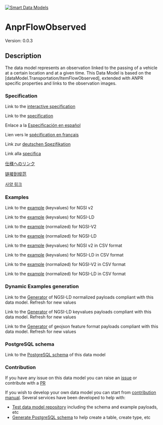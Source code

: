 [![Smart Data Models](https://smartdatamodels.org/wp-content/uploads/2022/01/SmartDataModels_logo.png "Logo")](https://smartdatamodels.org)
# AnprFlowObserved
Version: 0.0.3

## Description 

The data model represents an observation linked to the passing of a vehicle at a certain location and at a given time. This Data Model is based on the [dataModel.Transportation/ItemFlowObserved], extended with ANPR specific properties and links to the observation images.
### Specification

Link to the [interactive specification](https://swagger.lab.fiware.org/?url=https://smart-data-models.github.io/dataModel.Transportation/AnprFlowObserved/swagger.yaml)

Link to the [specification](https://github.com/smart-data-models/dataModel.Transportation/blob/master/AnprFlowObserved/doc/spec.md)

Enlace a la [Especificación en español](https://github.com/smart-data-models/dataModel.Transportation/blob/master/AnprFlowObserved/doc/spec_ES.md)

Lien vers le [spécification en français](https://github.com/smart-data-models/dataModel.Transportation/blob/master/AnprFlowObserved/doc/spec_FR.md)

Link zur [deutschen Spezifikation](https://github.com/smart-data-models/dataModel.Transportation/blob/master/AnprFlowObserved/doc/spec_DE.md)

Link alla [specifica](https://github.com/smart-data-models/dataModel.Transportation/blob/master/AnprFlowObserved/doc/spec_IT.md)

[仕様へのリンク](https://github.com/smart-data-models/dataModel.Transportation/blob/master/AnprFlowObserved/doc/spec_JA.md)

[链接到规范](https://github.com/smart-data-models/dataModel.Transportation/blob/master/AnprFlowObserved/doc/spec_ZH.md)

[사양 링크](https://github.com/smart-data-models/dataModel.Transportation/blob/master/AnprFlowObserved/doc/spec_KO.md)
### Examples

Link to the [example](https://smart-data-models.github.io/dataModel.Transportation/AnprFlowObserved/examples/example.json) (keyvalues) for NGSI v2

Link to the [example](https://smart-data-models.github.io/dataModel.Transportation/AnprFlowObserved/examples/example.jsonld) (keyvalues) for NGSI-LD

Link to the [example](https://smart-data-models.github.io/dataModel.Transportation/AnprFlowObserved/examples/example-normalized.json) (normalized) for NGSI-V2

Link to the [example](https://smart-data-models.github.io/dataModel.Transportation/AnprFlowObserved/examples/example-normalized.jsonld) (normalized) for NGSI-LD

Link to the [example](https://github.com/smart-data-models/dataModel.Transportation/blob/master/AnprFlowObserved/examples/example.json.csv) (keyvalues) for NGSI v2 in CSV format

Link to the [example](https://github.com/smart-data-models/dataModel.Transportation/blob/master/AnprFlowObserved/examples/example.jsonld.csv) (keyvalues) for NGSI-LD in CSV format

Link to the [example](https://github.com/smart-data-models/dataModel.Transportation/blob/master/AnprFlowObserved/examples/example-normalized.json.csv) (normalized) for NGSI-V2 in CSV format

Link to the [example](https://github.com/smart-data-models/dataModel.Transportation/blob/master/AnprFlowObserved/examples/example-normalized.jsonld.csv) (normalized) for NGSI-LD in CSV format
### Dynamic Examples generation

Link to the [Generator](https://smartdatamodels.org/extra/ngsi-ld_generator.php?schemaUrl=https://raw.githubusercontent.com/smart-data-models/dataModel.Transportation/master/AnprFlowObserved/schema.json&email=info@smartdatamodels.org) of NGSI-LD normalized payloads compliant with this data model. Refresh for new values

Link to the [Generator](https://smartdatamodels.org/extra/ngsi-ld_generator_keyvalues.php?schemaUrl=https://raw.githubusercontent.com/smart-data-models/dataModel.Transportation/master/AnprFlowObserved/schema.json&email=info@smartdatamodels.org) of NGSI-LD keyvalues payloads compliant with this data model. Refresh for new values

Link to the [Generator](https://smartdatamodels.org/extra/geojson_features_generator.php?schemaUrl=https://raw.githubusercontent.com/smart-data-models/dataModel.Transportation/master/AnprFlowObserved/schema.json&email=info@smartdatamodels.org) of geojson feature format payloads compliant with this data model. Refresh for new values
### PostgreSQL schema

Link to the [PostgreSQL schema](https://github.com/smart-data-models/dataModel.Transportation/blob/master/AnprFlowObserved/schema.sql) of this data model
### Contribution

 If you have any issue on this data model you can raise an [issue](https://github.com/smart-data-models/dataModel.Transportation/issues)  or contribute with a [PR](https://github.com/smart-data-models/dataModel.Transportation/pulls)

 If you wish to develop your own data model you can start from [contribution manual](https://bit.ly/contribution_manual). Several services have been developed to help with: 
 - [Test data model repository](https://smartdatamodels.org/index.php/data-models-contribution-api/) including the schema and example payloads, etc
 - [Generate PostgreSQL schema](https://smartdatamodels.org/index.php/sql-service/) to help create a table, create type, etc